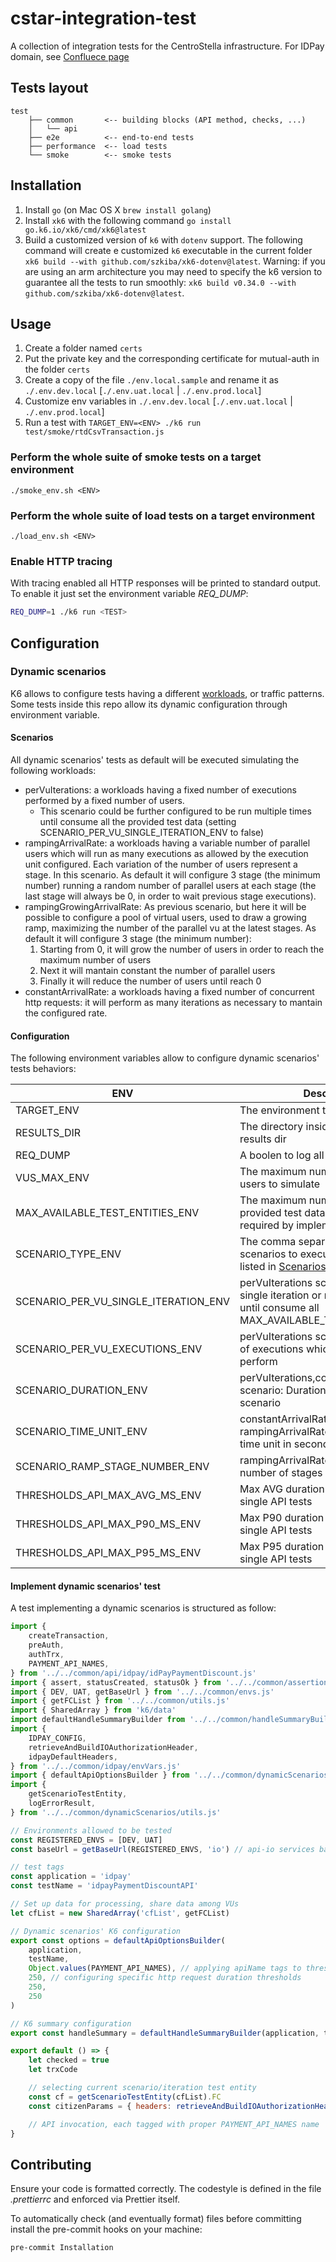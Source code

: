 # cstar-integration-test

A collection of integration tests for the CentroStella infrastructure.
For IDPay domain, see [Confluece page](https://pagopa.atlassian.net/wiki/spaces/IDPAY/pages/612466897/PerformanceTests)

## Tests layout

```
test
    ├── common       <-- building blocks (API method, checks, ...)
    │   └── api
    ├── e2e          <-- end-to-end tests
    ├── performance  <-- load tests
    └── smoke        <-- smoke tests
```

## Installation

1. Install `go` (on Mac OS X `brew install golang`)
2. Install `xk6` with the following command `go install go.k6.io/xk6/cmd/xk6@latest`
3. Build a customized version of `k6` with `dotenv` support. The following command will create e customized `k6` executable in the current folder `xk6 build --with github.com/szkiba/xk6-dotenv@latest`. Warning: if you are using an arm architecture you may need to specify the k6 version to guarantee all the tests to run smoothly: `xk6 build v0.34.0 --with github.com/szkiba/xk6-dotenv@latest`.

## Usage

1. Create a folder named `certs`
2. Put the private key and the corresponding certificate for mutual-auth in the folder `certs`
3. Create a copy of the file `./env.local.sample` and rename it as `./.env.dev.local` [`./.env.uat.local` | `./.env.prod.local`]
4. Customize env variables in `./.env.dev.local` [`./.env.uat.local` | `./.env.prod.local`]
5. Run a test with `TARGET_ENV=<ENV> ./k6 run test/smoke/rtdCsvTransaction.js`

### Perform the whole suite of smoke tests on a target environment

```
./smoke_env.sh <ENV>
```

### Perform the whole suite of load tests on a target environment

```
./load_env.sh <ENV>
```

### Enable HTTP tracing

With tracing enabled all HTTP responses will be printed to standard output.
To enable it just set the environment variable _REQ_DUMP_:

```sh
REQ_DUMP=1 ./k6 run <TEST>
```

## Configuration

### Dynamic scenarios

K6 allows to configure tests having a different [workloads](https://k6.io/docs/using-k6/scenarios/), or traffic patterns.
Some tests inside this repo allow its dynamic configuration through environment variable.

#### Scenarios

All dynamic scenarios' tests as default will be executed simulating the following workloads:

-   perVuIterations: a workloads having a fixed number of executions performed by a fixed number of users.
    -   This scenario could be further configured to be run multiple times until consume all the provided test data (setting SCENARIO_PER_VU_SINGLE_ITERATION_ENV to false)
-   rampingArrivalRate: a workloads having a variable number of parallel users which will run as many executions as allowed by the execution unit configured. Each variation of the number of users represent a stage. In this scenario. As default it will configure 3 stage (the minimum number) running a random number of parallel users at each stage (the last stage will always be 0, in order to wait previous stage executions).
-   rampingGrowingArrivalRate: As previous scenario, but here it will be possible to configure a pool of virtual users, used to draw a growing ramp, maximizing the number of the parallel vu at the latest stages. As default it will configure 3 stage (the minimum number):
    1. Starting from 0, it will grow the number of users in order to reach the maximum number of users
    2. Next it will mantain constant the number of parallel users
    3. Finally it will reduce the number of users until reach 0
-   constantArrivalRate: a workloads having a fixed number of concurrent http requests: it will perform as many iterations as necessary to mantain the configured rate.

#### Configuration

The following environment variables allow to configure dynamic scenarios' tests behaviors:

| ENV                                  | Description                                                                                                                   | Default |
| ------------------------------------ | ----------------------------------------------------------------------------------------------------------------------------- | ------- |
| TARGET_ENV                           | The environment to test                                                                                                       |         |
| RESULTS_DIR                          | The directory inside which create the results dir                                                                             | .       |
| REQ_DUMP                             | A boolen to log all requests or not                                                                                           | false   |
| VUS_MAX_ENV                          | The maximum number of parallel users to simulate                                                                              | 3       |
| MAX_AVAILABLE_TEST_ENTITIES_ENV      | The maximum number of external provided test data to use (if any and if required by implemented test)                         | 3       |
| SCENARIO_TYPE_ENV                    | The comma separated names of the scenarios to execute. Use the keys listed in [Scenarios](#scenarios) paragraph               | ALL     |
| SCENARIO_PER_VU_SINGLE_ITERATION_ENV | perVuIterations scenario: if run a single iteration or multiple consecutive until consume all MAX_AVAILABLE_TEST_ENTITIES_ENV | false   |
| SCENARIO_PER_VU_EXECUTIONS_ENV       | perVuIterations scenario: the number of executions which each user will perform                                               | 1       |
| SCENARIO_DURATION_ENV                | perVuIterations,constantArrivalRate scenario: Duration in seconds of the scenario                                             | 10      |
| SCENARIO_TIME_UNIT_ENV               | constantArrivalRate, rampingArrivalRate scenario: scenario time unit in seconds                                               | 1       |
| SCENARIO_RAMP_STAGE_NUMBER_ENV       | rampingArrivalRate scenario: the number of stages of the ramp                                                                 | 3       |
| THRESHOLDS_API_MAX_AVG_MS_ENV        | Max AVG duration applied as default to single API tests                                                                       | 500     |
| THRESHOLDS_API_MAX_P90_MS_ENV        | Max P90 duration applied as default to single API tests                                                                       | 800     |
| THRESHOLDS_API_MAX_P95_MS_ENV        | Max P95 duration applied as default to single API tests                                                                       | 1000    |

#### Implement dynamic scenarios' test

A test implementing a dynamic scenarios is structured as follow:

```javascript
import {
    createTransaction,
    preAuth,
    authTrx,
    PAYMENT_API_NAMES,
} from '../../common/api/idpay/idPayPaymentDiscount.js'
import { assert, statusCreated, statusOk } from '../../common/assertions.js'
import { DEV, UAT, getBaseUrl } from '../../common/envs.js'
import { getFCList } from '../../common/utils.js'
import { SharedArray } from 'k6/data'
import defaultHandleSummaryBuilder from '../../common/handleSummaryBuilder.js'
import {
    IDPAY_CONFIG,
    retrieveAndBuildIOAuthorizationHeader,
    idpayDefaultHeaders,
} from '../../common/idpay/envVars.js'
import { defaultApiOptionsBuilder } from '../../common/dynamicScenarios/defaultOptions.js'
import {
    getScenarioTestEntity,
    logErrorResult,
} from '../../common/dynamicScenarios/utils.js'

// Environments allowed to be tested
const REGISTERED_ENVS = [DEV, UAT]
const baseUrl = getBaseUrl(REGISTERED_ENVS, 'io') // api-io services baseUrl

// test tags
const application = 'idpay'
const testName = 'idpayPaymentDiscountAPI'

// Set up data for processing, share data among VUs
let cfList = new SharedArray('cfList', getFCList)

// Dynamic scenarios' K6 configuration
export const options = defaultApiOptionsBuilder(
    application,
    testName,
    Object.values(PAYMENT_API_NAMES), // applying apiName tags to thresholds (usefull if the test is composed of more than 1 API to invoke, it could be used to configure different settings based on the api, see test\common\dynamicScenarios\thresholds\thresholdsBuilder javadoc)
    250, // configuring specific http request duration thresholds
    250,
    250
)

// K6 summary configuration
export const handleSummary = defaultHandleSummaryBuilder(application, testName)

export default () => {
    let checked = true
    let trxCode

    // selecting current scenario/iteration test entity
    const cf = getScenarioTestEntity(cfList).FC
    const citizenParams = { headers: retrieveAndBuildIOAuthorizationHeader(cf) }

    // API invocation, each tagged with proper PAYMENT_API_NAMES name
}
```

## Contributing

Ensure your code is formatted correctly. The codestyle is defined in the file _.prettierrc_ and enforced via Prettier itself.

To automatically check (and eventually format) files before committing install the pre-commit hooks on your machine:

```
pre-commit Installation
```

